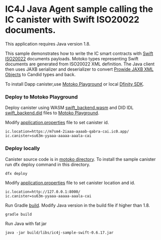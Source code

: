 # IC4J Java Agent sample calling the IC canister with Swift ISO20022 documents.

This application requires Java version 1.8.

This sample demonstrates how to write the IC smart contracts with [Swift ISO20022](https://www.iso20022.org/) documents payloads. 
Motoko types representing Swift documents are generated from ISO20022 XML definition. The Java client then uses JAXB serializer and deserializer to convert [Prowide JAXB XML Objects](https://github.com/prowide/prowide-iso20022) to Candid types and back.

To install Dapp canister,use [Motoko Playground](https://m7sm4-2iaaa-aaaab-qabra-cai.raw.ic0.app/) or local [Dfinity SDK](https://smartcontracts.org/docs/quickstart/quickstart-intro.html).

### Deploy to Motoko Playground

Deploy canister using WASM [swift_backend.wasm](/src/motoko/swift_backend.wasm) and DID IDL [swift_backend.did](/src/motoko/swift_backend.did) files to [Motoko Playground](https://m7sm4-2iaaa-aaaab-qabra-cai.raw.ic0.app/).


Modify [application.properties](src/main/resources/application.properties) file to set canister id.

```
ic.location=https://m7sm4-2iaaa-aaaab-qabra-cai.ic0.app/
ic.canister=su63m-yyaaa-aaaaa-aaala-cai
```

### Deploy locally 

Canister source code is in [motoko directory](/src/motoko). To install the sample canister run dfx deploy command in this directory.

```
dfx deploy
```

Modify [application.properties](src/main/resources/application.properties) file to set canister location and id.

```
ic.location=http://127.0.0.1:8000/
ic.canister=su63m-yyaaa-aaaaa-aaala-cai
```

Run Gradle [build](build.gradle). Modify Java version in the build file if higher than 1.8.

```
gradle build
```

Run Java with fat jar

```
java -jar build/libs/ic4j-sample-swift-0.6.17.jar 
```
